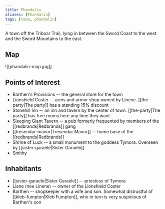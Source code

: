 ```yaml
---
title: Phandalin
aliases: [Phandalin]
tags: [town, phandalin]
---
```

A town off the Triboar Trail, lying in between the Sword Coast to the west and the Sword Mountains to the east.

## Map
![[phandalin-map.jpg]]

## Points of Interest
- Barthen's Provisions -- the general store for the town
- Lionshield Coster -- arms and armor shop owned by Linene. [[the-party|The party]] has a standing 15% discount
- Stonehill Inn -- an inn and tavern by the center of town. [[the-party|The party]] has free rooms here any time they want
- Sleeping Giant Tavern -- a pub formerly frequented by members of the [[redbrands|Redbrands]] gang
- [[tresendar-manor|Tresendar Manor]] -- home base of the [[redbrands|Redbrands]]
- Shrine of Luck -- a small monument to the goddess Tymora. Overseen by [[sister-garaele|Sister Garaele]]
- Smithy

## Inhabitants
- [[sister-garaele|Sister Garaele]] -- priestess of Tymora
- Liane (nee Linene) -- owner of the Lionshield Coster
- Barthen -- shopkeeper with a wife and son. Somewhat distrustful of [[kleb-fumpton|Kleb Fumpton]], who in turn is very suspicious of Barthen's son